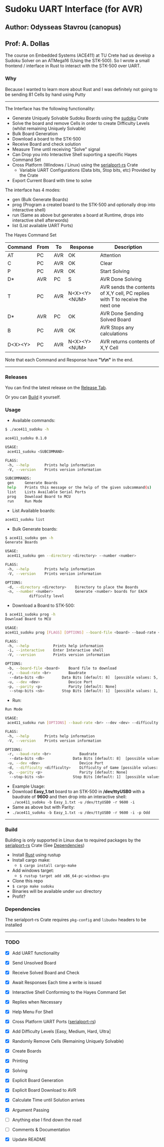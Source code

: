 # Sudoku UART Interface (for AVR)

## Author: Odysseas Stavrou (canopus)

## Prof: A. Dollas

The course on Embedded Systems (ACE411) at TU Crete had us develop a Sudoku Solver on an ATMega16 (Using the STK-500). So I wrote a small frontend / interface in Rust to interact with the STK-500 over UART.

### Why

Because I wanted to learn more about Rust and I was definitely not going to be sending 81 Cells by hand using Putty

---

The Interface has the following functionality:

- Generate Uniquely Solvable Sudoku Boards using the [sudoku](https://crates.io/crates/sudoku) Crate
- Solve the board and remove Cells in order to create Difficulty Levels (whilst remaining Uniquely Solvable)
- Bulk Board Generation
- Download a board to the STK-500
- Receive Board and check solution
- Measure Time until receiving "Solve" signal
- Can Drop you into Interactive Shell suporting a specific Hayes Command Set
- Cross Platform (Windows / Linux) using the [serialport-rs](https://crates.io/crates/serialport) Crate
  - Variable UART Configurations (Data bits, Stop bits, etc) Provided by the Crate
- Export Current Board with time to solve

The interface has 4 modes:

- gen (Bulk Generate Boards)
- prog (Program a created board to the STK-500 and optionally drop into interactive shell)
- run (Same as above but generates a board at Runtime, drops into interactive shell afterwords)
- list (List available UART Ports)

The Hayes Command Set

| Command | From | To | Response | Description |
|-|-|-|-|-|
|AT|PC|AVR|OK|Attention|
|C|PC|AVR|OK|Clear|
|P|PC|AVR|OK|Start Solving|
|D*|AVR|PC|S|AVR Done Solving|
|T|PC|AVR|N\<X>\<Y>\<NUM>|AVR sends the contents of X,Y cell, PC replies with T to receive the next one|
|D*|AVR|PC|OK|AVR Done Sending Solved Board|
|B|PC|AVR|OK|AVR Stops any calculations|
|D\<X>\<Y>|PC|AVR|N\<X>\<Y>\<NUM>|AVR returns contents of X,Y Cell

Note that each Command and Response have **"\r\n"** in the end.

---

### Releases

You can find the latest release on the [Release Tab](https://github.com/the-rectifier/ace411_sudoku/releases).

Or you can [Build](#Build) it yourself.

### Usage

- Available commands:

 ```bash
 $ ./ace411_sudoku -h

 ace411_sudoku 0.1.0

 USAGE:
  ace411_sudoku <SUBCOMMAND>

 FLAGS:
  -h, --help       Prints help information
  -V, --version    Prints version information

 SUBCOMMANDS:
  gen     Generate Boards
  help    Prints this message or the help of the given subcommand(s)
  list    Lists Available Serial Ports
  prog    Download Board to MCU
  run     Run Mode
 ```

- List Available boards:

 ```bash
 ace411_sudoku list
 ```

- Bulk Generate boards:

 ```bash
 $ ace411_sudoku gen -h
 Generate Boards

 USAGE:
  ace411_sudoku gen --directory <directory> --number <number>

 FLAGS:
  -h, --help       Prints help information
  -V, --version    Prints version information

 OPTIONS:
  -d, --directory <directory>    Directory to place the Boards
  -n, --number <number>          Generate <number> boards for EACH
            difficulty level
 ```

- Download a Board to STK-500:

 ```bash
 $ ace411_sudoku prog -h
 Download Board to MCU

 USAGE:
 ace411_sudoku prog [FLAGS] [OPTIONS] --board-file <board> --baud-rate <br> --dev <dev>

 FLAGS:
  -h, --help           Prints help information
  -i, --interactive    Enter Interactive shell
  -V, --version        Prints version information

 OPTIONS:
  -b, --board-file <board>    Board file to download
  -r, --baud-rate <br>        Baudrate
   --data-bits <db>        Data Bits [default: 8]  [possible values: 5, 6, 7, 8]
  -u, --dev <dev>             Device Port
  -p, --parity <p>            Parity [default: None]
   --stop-bits <sb>        Stop Bits [default: 1]  [possible values: 1, 2]
 ```

- Run:

 ```bash ./ace411_sudoku run -h
 Run Mode

 USAGE:
  ace411_sudoku run [OPTIONS] --baud-rate <br> --dev <dev> --difficulty <difficulty>

 FLAGS:
  -h, --help       Prints help information
  -V, --version    Prints version information

 OPTIONS:
  -r, --baud-rate <br>             Baudrate
   --data-bits <db>             Data Bits [default: 8]  [possible values: 5, 6, 7, 8]
  -u, --dev <dev>                  Device Port
  -d, --difficulty <difficulty>    Difficulty of Game [possible values: Easy, Medium, Hard, Ultra]
  -p, --parity <p>                 Parity [default: None]
   --stop-bits <sb>             Stop Bits [default: 1]  [possible values: 1, 2]
 ```

- Example Usage:
- Download **Easy_1.txt** board to an STK-500 in **/dev/ttyUSB0** with a baudrate of **9600** and then drop into an interactive shell:
`./ace411_sudoku -b Easy_1.txt -u /dev/ttyUSB0 -r 9600 -i`
- Same as above but with Parity:
- `./ace411_sudoku -b Easy_1.txt -u /dev/ttyUSB0 -r 9600 -i -p Odd`

---

### Build

Building is only supported in Linux due to required packages by the [serialport-rs](https://crates.io/crates/serialport) Crate (See [Dependencies](#Dependencies))

- Install [Rust](https://www.rust-lang.org/learn/get-started) using rustup
- Install cargo make:
  - `$ cargo install cargo-make`
- Add windows target:
  - `$ rustup target add x86_64-pc-windows-gnu`
- Clone this repo
- `$ cargo make sudoku`
- Binaries will be available under `out` directory
- Profit?

### Dependencies

The serialport-rs Crate requires `pkg-config` and `libudev` headers to be installed

---

### TODO

- [X] Add UART functionality

- [X] Send Unsolved Board

- [X] Receive Solved Board and Check

- [X] Await Responses Each time a write is issued

- [X] Interactive Shell Conforming to the Hayes Command Set

- [X] Replies when Necessary

- [X] Help Menu For Shell

- [X] Cross Platform UART Ports ([serialport-rs](https://github.com/Susurrus/serialport-rs))

- [X] Add Difficulty Levels [Easy, Medium, Hard, Ultra]

- [X] Randomly Remove Cells (Remaining Uniquely Solvable)

- [X] Create Boards

- [X] Printing

- [X] Solving

- [X] Explicit Board Generation

- [X] Explicit Board Download to AVR

- [X] Calculate Time until Solution arrives

- [X] Argument Passing

- [ ] Anything else I find down the road

- [ ] Comments & Documentation

- [X] Update README
